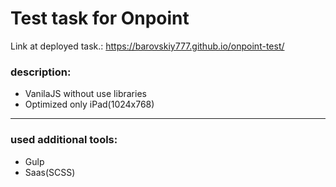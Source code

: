 # Test task for Onpoint

Link at deployed task.: https://barovskiy777.github.io/onpoint-test/

### description:
* VanilaJS without use libraries
* Optimized only iPad(1024x768)
---

### used additional tools:
* Gulp
* Saas(SCSS)

